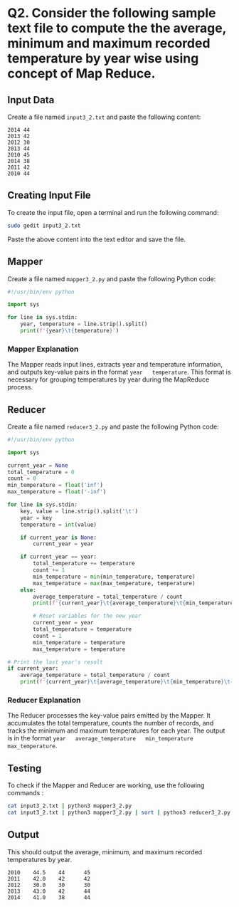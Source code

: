 # Q2. Consider the following sample text file to compute the the average, minimum and maximum recorded temperature by year wise using concept of Map Reduce.

## Input Data

Create a file named `input3_2.txt` and paste the following content:

```plaintext
2014 44
2013 42
2012 30
2013 44
2010 45
2014 38
2011 42
2010 44
```

## Creating Input File

To create the input file, open a terminal and run the following command:

```bash
sudo gedit input3_2.txt
```

Paste the above content into the text editor and save the file.

## Mapper

Create a file named `mapper3_2.py` and paste the following Python code:

```python
#!/usr/bin/env python

import sys

for line in sys.stdin:
    year, temperature = line.strip().split()
    print(f'{year}\t{temperature}')
```

### Mapper Explanation

The Mapper reads input lines, extracts year and temperature information, and outputs key-value pairs in the format `year   temperature`. This format is necessary for grouping temperatures by year during the MapReduce process.

## Reducer

Create a file named `reducer3_2.py` and paste the following Python code:

```python
#!/usr/bin/env python

import sys

current_year = None
total_temperature = 0
count = 0
min_temperature = float('inf')
max_temperature = float('-inf')

for line in sys.stdin:
    key, value = line.strip().split('\t')
    year = key
    temperature = int(value)

    if current_year is None:
        current_year = year

    if current_year == year:
        total_temperature += temperature
        count += 1
        min_temperature = min(min_temperature, temperature)
        max_temperature = max(max_temperature, temperature)
    else:
        average_temperature = total_temperature / count
        print(f'{current_year}\t{average_temperature}\t{min_temperature}\t{max_temperature}')

        # Reset variables for the new year
        current_year = year
        total_temperature = temperature
        count = 1
        min_temperature = temperature
        max_temperature = temperature

# Print the last year's result
if current_year:
    average_temperature = total_temperature / count
    print(f'{current_year}\t{average_temperature}\t{min_temperature}\t{max_temperature}')

```

### Reducer Explanation

The Reducer processes the key-value pairs emitted by the Mapper. It accumulates the total temperature, counts the number of records, and tracks the minimum and maximum temperatures for each year. The output is in the format `year   average_temperature   min_temperature   max_temperature`.

## Testing

To check if the Mapper and Reducer are working, use the following commands :

```bash
cat input3_2.txt | python3 mapper3_2.py
cat input3_2.txt | python3 mapper3_2.py | sort | python3 reducer3_2.py
```
## Output
This should output the average, minimum, and maximum recorded temperatures by year.
```
2010    44.5    44      45
2011    42.0    42      42
2012    30.0    30      30
2013    43.0    42      44
2014    41.0    38      44
```
